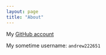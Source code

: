 ```yaml
---
layout: page
title: "About"
---
```


My [GitHub account](https://github.com/amacfie)

My sometime username: `andrew222651`

